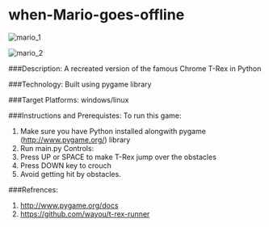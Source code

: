 # when-Mario-goes-offline

![mario_1](https://user-images.githubusercontent.com/25201359/52072987-5c05d700-25ac-11e9-93f3-23c7c900a654.png)

![mario_2](https://user-images.githubusercontent.com/25201359/52072988-5c05d700-25ac-11e9-882a-608e62e9c499.png)

###Description:
A recreated version of the famous Chrome T-Rex in Python

###Technology:
Built using pygame library

###Target Platforms:
windows/linux

###Instructions and Prerequistes:
To run this game:

1. Make sure you have Python installed alongwith pygame (http://www.pygame.org/) library
2. Run main.py
Controls:
1. Press UP or SPACE to make T-Rex jump over the obstacles
2. Press DOWN key to crouch
3. Avoid getting hit by obstacles.


###Refrences:
1. http://www.pygame.org/docs
2. https://github.com/wayou/t-rex-runner
